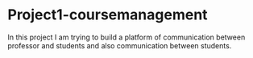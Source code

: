 # Project1-coursemanagement
In this project I am trying to build a platform of communication between professor and students and also communication between students.
